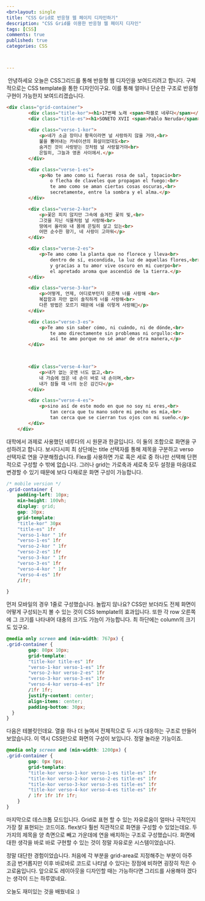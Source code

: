 ```yaml
---
<br>layout: single
title: "CSS Grid로 반응형 웹 페이지 디자인하기"
description: "CSS Grid를 이용한 반응형 웹 페이지 디자인"
tags: [CSS]
comments: true
published: true
categories: CSS



---
```


​	안녕하세요 오늘은 CSS그리드를 통해 반응형 웹 디자인을 보여드리려고 합니다. 구체적으로는 CSS template을 통한 디자인이구요. 이를 통해 얼마나 단순한 구조로 반응형 구현이 가능한지 보여드리겠습니다.



```html
<div class="grid-container">
        <div class="title-kor"><h1>17번째 노래 <span>파블로 네루다</span></h1></div>
        <div class="title-es"><h1>SONETO XVII <span>Pablo Neruda</span></h1></div>
        
        <div class="verse-1-kor">
            <p>네가 소금 장미나 황옥이라면 널 사랑하지 않을 거야,<br>
            불을 뿜어내는 카네이션의 화살이었대도<br>
            숨겨진 것이 사랑받는 것처럼 널 사랑할거야<br>
            은밀히, 그늘과 영혼 사이에서.</p>
        </div>

        <div class="verse-1-es">
            <p>No te amo como si fueras rosa de sal, topacio<br>
                o flecha de claveles que propagan el fuego:<br>
                te amo como se aman ciertas cosas oscuras,<br>
                secretamente, entre la sombra y el alma.</p>
        </div>

        <div class="verse-2-kor">
            <p>꽃은 피지 않지만 그속에 숨겨진 꽃의 빛,<br>
            그것을 지닌 식물처럼 널 사랑해<br>
            땅에서 올라와 내 몸에 은밀히 살고 있는<br>
            어떤 순수한 향기, 네 사랑이 고마워</p>
        </div>

        <div class="verse-2-es">
            <p>Te amo como la planta que no florece y lleva<br>
                dentro de sí, escondida, la luz de aquellas flores,<br>
                y gracias a tu amor vive oscuro en mi cuerpo<br>
                el apretado aroma que ascendió de la tierra.</p>
        </div>

        <div class="verse-3-kor">
            <p>어떻게, 언제, 어디로부턴지 모른채 너를 사랑해 <br>
            복잡함과 자만 없이 솔직하게 너를 사랑해<br>
            다른 방법은 모르기 때문에 너를 이렇게 사랑해</p>
        </div>

        <div class="verse-3-es">
            <p>Te amo sin saber cómo, ni cuándo, ni de dónde,<br>
                te amo directamente sin problemas ni orgullo:<br>
                así te amo porque no sé amar de otra manera,</p>
        </div>

        

        <div class="verse-4-kor">
            <p>내가 없는 곳엔 너도 없고,<br>
            내 가슴에 얹은 네 손이 바로 내 손이며,<br>
            내가 잠들 때 너의 눈은 감긴다</p>
        </div>

        <div class="verse-4-es">
            <p>sino así de este modo en que no soy ni eres,<br>
                tan cerca que tu mano sobre mi pecho es mía,<br>
                tan cerca que se cierran tus ojos con mi sueño.</p>
        </div>
    </div>
```

 대학에서 과제로 사용했던 네루다의 시 원문과 한글입니다. 이 둘의 조합으로 화면을 구성하려고 합니다. 보시다시피 최 상단에는 title 선택자를 통해 제목을 구분하고 verso 선택자로 연을 구분해줬습니다. Flex를 사용하면 가로 혹은 세로 중 하나만 선택해 단편적으로 구성할 수 밖에 없습니다. 그러나 grid는 가로축과 세로축 모두 설정을 마음대로 변경할 수 있기 때문에 보다 다채로운 화면 구성이 가능합니다.

```css
/* mobile version */
.grid-container {
    padding-left: 10px;
    min-height: 100vh;
    display: grid;
    gap: 30px;
    grid-template: 
    "title-kor" 30px
    "title-es" 1fr
    "verso-1-kor " 1fr
    "verso-1-es" 1fr
    "verso-2-kor " 1fr
    "verso-2-es" 1fr   
    "verso-3-kor " 1fr
    "verso-3-es" 1fr
    "verso-4-kor " 1fr
    "verso-4-es" 1fr
    /1fr;
    
}
```

먼저 모바일의 경우 1줄로 구성했습니다. 놀랍지 않나요? CSS만 보더라도 전체 화면이 어떻게 구성되는지 볼 수 있는 것이 CSS template의 효과입니다. 또한 각 row 오른쪽에 그 크기를 나타내어 대충의 크기도 가늠이 가능합니다. 최 하단에는 column의 크기도 있구요.



```css
@media only screen and (min-width: 767px) {
.grid-container {
        gap: 80px 10px;
        grid-template: 
        "title-kor title-es" 1fr
        "verso-1-kor verso-1-es" 1fr
        "verso-2-kor verso-2-es" 1fr   
        "verso-3-kor verso-3-es" 1fr
        "verso-4-kor verso-4-es" 1fr
        /1fr 1fr;
        justify-content: center;
        align-items: center;
        padding-bottom: 30px;
  }
}
```

다음은 테블릿인데요. 열을 하나 더 늘여서 전체적으로 두 시가 대응하는 구조로 만들어 보았습니다. 이 역시 CSS만으로 화면의 구성이 보입니다. 정말 놀라운 기능이죠.



```css
@media only screen and (min-width: 1200px) {
.grid-container {
        gap: 0px 0px;
        grid-template: 
        "title-kor verso-1-kor verso-1-es title-es" 1fr
        "title-kor verso-2-kor verso-2-es title-es" 1fr
        "title-kor verso-3-kor verso-3-es title-es" 1fr
        "title-kor verso-4-kor verso-4-es title-es" 1fr
        / 1fr 1fr 1fr 1fr;
    }
}
```

마지막으로 데스크톱 모드입니다. Grid로 표현 할 수 있는 자유로움이 얼마나 극적인지 가장 잘 표현되는 코드이죠. flex보다 훨씬 직관적으로 화면을 구성할 수 있었는데요. 두 가지의 제목을 양 측면으로 빼고 가운데에 연을 배치하는 구조로 구성했습니다. 화면에 대한 생각을 바로 바로 구현할 수 있는 것이 정말 자유로운 시스템이었습니다.

정말 대단한 경험이었습니다. 처음에 각 부분을 grid-area로 지정해주는 부분이 아주 조금 번거롭지만 이후 바로바로 코드로 나타낼 수 있다는 장점에 비하면 굉장히 작은 수고로움입니다. 앞으로도 레이아웃을 디자인할 때는 가능하다면 그리드를 사용해야 겠다는 생각이 드는 하루였네요.

오늘도 재미있는 것을 배웠네요 :)